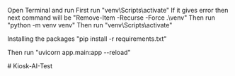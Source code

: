 Open Terminal and run
First run "venv\Scripts\activate"
If it gives error then next command will be "Remove-Item -Recurse -Force .\venv\"
Then run "python -m venv venv"
Then run "venv\Scripts\activate"

Installing the packages
"pip install -r requirements.txt"

Then run "uvicorn app.main:app --reload"


#   K i o s k - A I - T e s t  
 